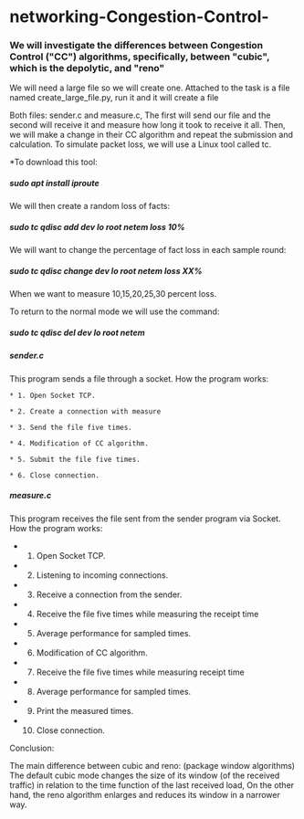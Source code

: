 # networking-Congestion-Control-

<h3>We will investigate the differences between Congestion Control ("CC") algorithms, specifically, between "cubic", which is the depolytic, and "reno" </h3>

We will need a large file so we will create one. Attached to the task is a file named create_large_file.py, run it and it will create a file 

Both files: sender.c and measure.c, The first will send our file and the second will receive it and measure how long it took to receive it all. Then, we will make a change in their CC algorithm and repeat the submission and calculation. 
To simulate packet loss, we will use a Linux tool called tc. 

*To download this tool: <h5>sudo apt install iproute</h5> 


We will then create a random loss of facts:

<h5> sudo tc qdisc add dev lo root netem loss 10% </h5> 

We will want to change the percentage of fact loss in each sample round:

<h5> sudo tc qdisc change dev lo root netem loss XX% </h5> 

When we want to measure 10,15,20,25,30 percent loss.

To return to the normal mode we will use the command: 

<h5> sudo tc qdisc del dev lo root netem </h5> 


<h5>sender.c</h5>
This program sends a file through a socket.
How the program works:

    * 1. Open Socket TCP.
    
    * 2. Create a connection with measure
    
    * 3. Send the file five times.
    
    * 4. Modification of CC algorithm.
    
    * 5. Submit the file five times.
    
    * 6. Close connection. 
    
     
     
   <h5>  measure.c </h5>
This program receives the file sent from the sender program via Socket.
How the program works:
   
   * 1. Open Socket TCP.
   
   * 2. Listening to incoming connections.
   
   * 3. Receive a connection from the sender.
   
   * 4. Receive the file five times while measuring the receipt time
   
   * 5. Average performance for sampled times.
   
   * 6. Modification of CC algorithm.
   
   * 7. Receive the file five times while measuring receipt time
   
   * 8. Average performance for sampled times.
   
   * 9. Print the measured times.
    
   * 10. Close connection. 

Conclusion:

The main difference between cubic and reno: (package window algorithms)
The default cubic mode changes the size of its window (of the received traffic) in relation to the time function of the last received load,
On the other hand, the reno algorithm enlarges and reduces its window in a narrower way.

